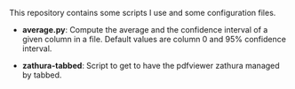 This repository contains some scripts I use and some configuration files.

- **average.py**: 
    Compute the average and the confidence interval of a given column in a file. Default values are column 0 and 95% confidence interval.

- **zathura-tabbed**: 
    Script to get to have the pdfviewer zathura managed by tabbed.
